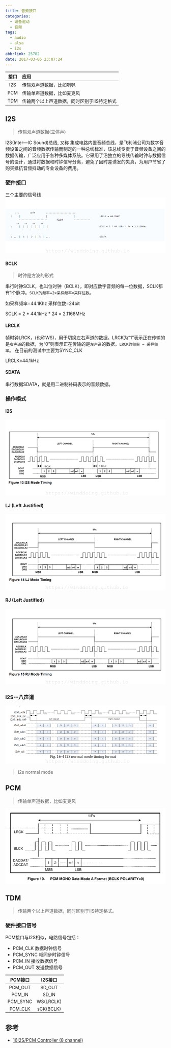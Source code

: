 ```yaml
---
title: 音频接口
categories:
  - 设备驱动
  - 音频
tags:
  - audio
  - alsa
  - i2s
abbrlink: 25782
date: 2017-03-05 23:07:24
---
```



|  接口 | 应用  |
|:----:|:------|
| I2S  | 传输双声道数据，比如喇叭  |
| PCM  | 传输单声道数据，比如麦克风 |
| TDM  | 传输两个以上声道数据，同时区别于IIS特定格式 |

<!---more--->

## I2S

> 传输双声道数据(立体声)


I2S(Inter—IC Sound)总线, 又称 集成电路内置音频总线，是飞利浦公司为数字音频设备之间的音频数据传输而制定的一种总线标准，该总线专责于音频设备之间的数据传输，广泛应用于各种多媒体系统。它采用了沿独立的导线传输时钟与数据信号的设计，通过将数据和时钟信号分离，避免了因时差诱发的失真，为用户节省了购买抵抗音频抖动的专业设备的费用。

### 硬件接口

三个主要的信号线
![i2s-sycle](/images/audio/i2s-sycle.png)
#### BCLK

> 时钟是方波的形式

串行时钟SCLK，也叫位时钟（BCLK），即对应数字音频的每一位数据，SCLK都有1个脉冲。`SCLK的频率=2×采样频率×采样位数`。

如采样频率=44.1Khz  采样位数=24bit

SCLK = 2 * 44.1kHz * 24 = 2.1168MHz

#### LRCLK

帧时钟LRCK，(也称WS)，用于切换左右声道的数据。LRCK为“1”表示正在传输的是`右声道`的数据，为“0”则表示正在传输的是`左声道`的数据。`LRCK的频率 = 采样频率`。
在目前的测试中主要为SYNC_CLK

LRCLK=44.1kHz

#### SDATA

串行数据SDATA，就是用二进制补码表示的音频数据。

### 操作模式

#### I2S
![I2S](/images/audio/I2S.png)

#### LJ (Left Justified)
![I2S-LJ](/images/audio/I2S-LJ.png)

#### RJ (Left Justified)
![I2S-RJ](/images/audio/I2S-RJ.png)


### I2S--八声道

![i2s_channel_8](/images/2019/02/i2s_channel_8.png)
>i2s normal mode


## PCM

> 传输单声道数据，比如麦克风

![audio pcm mode a](/images/2022/08/audio_pcm_mode_a.png)


## TDM

> 传输两个以上声道数据，同时区别于IIS特定格式。


### 硬件接口信号

PCM接口与I2S相似，电路信号包括：

- PCM_CLK   数据时钟信号
- PCM_SYNC  帧同步时钟信号
- PCM_IN    接收数据信号
- PCM_OUT   发送数据信号

| PCM接口  |  I2S接口  |
|:--------:|:---------:|
| PCM_OUT  |  SD_OUT   |
|  PCM_IN  |   SD_IN   |
| PCM_SYNC | WS(LRCLK) |
| PCM_CLK  | sCK(BCLK) |



## 参考

* [16I2S/PCM Controller (8 channel)](http://www.t-firefly.com/download/firefly-rk3288/docs/TRM/rk3288-chapter-16-i2s-pcm-controller-(8-channel).pdf)
